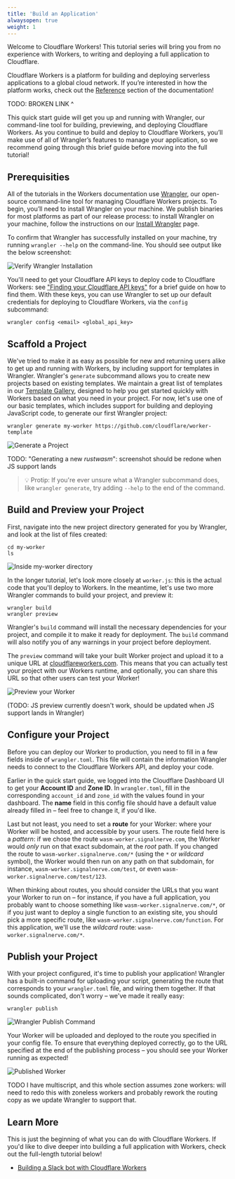 ```yaml
---
title: 'Build an Application'
alwaysopen: true
weight: 1
---
```


Welcome to Cloudflare Workers! This tutorial series will bring you from no experience with Workers, to writing and deploying a full application to Cloudflare.

Cloudflare Workers is a platform for building and deploying serverless applications to a global cloud network. If you’re interested in how the platform works, check out the [Reference]() section of the documentation!

TODO: BROKEN LINK ^

This quick start guide will get you up and running with Wrangler, our command-line tool for building, previewing, and deploying Cloudflare Workers. As you continue to build and deploy to Cloudflare Workers, you’ll make use of all of Wrangler’s features to manage your application, so we recommend going through this brief guide before moving into the full tutorial!

## Prerequisities

All of the tutorials in the Workers documentation use [Wrangler][2], our open-source command-line tool for managing Cloudflare Workers projects. To begin, you’ll need to install Wrangler on your machine. We publish binaries for most platforms as part of our release process: to install Wrangler on your machine, follow the instructions on our [Install Wrangler][3] page.

To confirm that Wrangler has successfully installed on your machine, try running `wrangler --help` on the command-line. You should see output like the below screenshot:

![Verify Wrangler Installation](./media/verify-wrangler-install.png)

You'll need to get your Cloudflare API keys to deploy code to Cloudflare Workers: see ["Finding your Cloudflare API keys"](/reference/api-keys) for a brief guide on how to find them. With these keys, you can use Wrangler to set up our default credentials for deploying to Cloudflare Workers, via the `config` subcommand:

`wrangler config <email> <global_api_key>`

## Scaffold a Project

We've tried to make it as easy as possible for new and returning users alike to get up and running with Workers, by including support for templates in Wrangler. Wrangler's `generate` subcommand allows you to create new projects based on existing templates. We maintain a great list of templates in our [Template Gallery](/gallery), designed to help you get started quickly with Workers based on what you need in your project. For now, let's use one of our basic templates, which includes support for building and deploying JavaScript code, to generate our first Wrangler project:

```
wrangler generate my-worker https://github.com/cloudflare/worker-template
```

![Generate a Project](./media/generate-project.png)

TODO: "Generating a new _rustwasm_": screenshot should be redone when JS support lands

> 💡 Protip: If you're ever unsure what a Wrangler subcommand does, like `wrangler generate`, try adding `--help` to the end of the command.

## Build and Preview your Project

First, navigate into the new project directory generated for you by Wrangler, and look at the list of files created:

```
cd my-worker
ls
```

![Inside my-worker directory](./media/cd-ls-my-worker.png)

In the longer tutorial, let's look more closely at `worker.js`: this is the actual code that you'll deploy to Workers. In the meantime, let's use two more Wrangler commands to build your project, and preview it:

```
wrangler build
wrangler preview
```

Wrangler's `build` command will install the necessary dependencies for your project, and compile it to make it ready for deployment. The `build` command will also notify you of any warnings in your project before deployment.

The `preview` command will take your built Worker project and upload it to a unique URL at [cloudflareworkers.com](https://cloudflareworkers.com). This means that you can actually test your project with our Workers runtime, and optionally, you can share this URL so that other users can test your Worker!

![Preview your Worker](./media/wrangler-preview.png)

(TODO: JS preview currently doesn't work, should be updated when JS support lands in Wrangler)

## Configure your Project

Before you can deploy our Worker to production, you need to fill in a few fields inside of `wrangler.toml`. This file will contain the information Wrangler needs to connect to the Cloudflare Workers API, and deploy your code.

Earlier in the quick start guide, we logged into the Cloudflare Dashboard UI to get your **Account ID** and **Zone ID**. In `wrangler.toml`, fill in the corresponding `account_id` and `zone_id` with the values found in your dashboard. The **name** field in this config file should have a default value already filled in – feel free to change it, if you'd like.

Last but not least, you need to set a **route** for your Worker: where your Worker will be hosted, and accessible by your users. The route field here is a _pattern_: if we chose the route `wasm-worker.signalnerve.com`, the Worker would _only_ run on that exact subdomain, at the _root_ path. If you changed the route to `wasm-worker.signalnerve.com/*` (using the `*` or _wildcard_ symbol), the Worker would then run on any path on that subdomain, for instance, `wasm-worker.signalnerve.com/test`, or even `wasm-worker.signalnerve.com/test/123`.

When thinking about routes, you should consider the URLs that you want your Worker to run on – for instance, if you have a full application, you probably want to choose something like `wasm-worker.signalnerve.com/*`, or if you just want to deploy a single function to an existing site, you should pick a more specific route, like `wasm-worker.signalnerve.com/function`. For this application, we'll use the _wildcard_ route: `wasm-worker.signalnerve.com/*`.

## Publish your Project

With your project configured, it's time to publish your application! Wrangler has a built-in command for uploading your script, generating the route that corresponds to your `wrangler.toml` file, and wiring them together. If that sounds complicated, don't worry – we've made it really easy:

```
wrangler publish
```

![Wrangler Publish Command](./media/wrangler-publish.png)

Your Worker will be uploaded and deployed to the route you specified in your config file. To ensure that everything deployed correctly, go to the URL specified at the end of the publishing process – you should see your Worker running as expected!

![Published Worker](./media/published.png)

TODO I have multiscript, and this whole section assumes zone workers: will need to redo this with zoneless workers and probably rework the routing copy as we update Wrangler to support that.

## Learn More

This is just the beginning of what you can do with Cloudflare Workers. If you'd like to dive deeper into building a full application with Workers, check out the full-length tutorial below!

- [Building a Slack bot with Cloudflare Workers][4]

[2]: https://github.com/cloudflare/wrangler
[3]: TODO
[4]: ./tutorials/build-a-slack-bot.md
